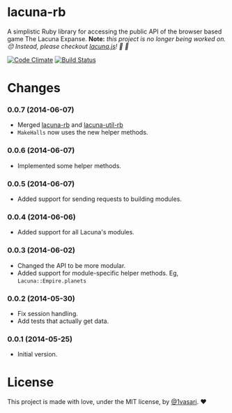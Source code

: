 # lacuna-rb

A simplistic Ruby library for accessing the public API of the browser based game The Lacuna Expanse. **Note:** *this project is no longer being worked on. :pensive: Instead, please checkout [lacuna.js](https://github.com/1vasari/lacuna.js)! :clap: :clap:*

[![Code Climate](https://codeclimate.com/github/1vasari/lacuna-rb/badges/gpa.svg)](https://codeclimate.com/github/1vasari/lacuna-rb)
[![Build Status](https://secure.travis-ci.org/1vasari/lacuna-rb.svg?branch=master)](http://travis-ci.org/1vasari/lacuna-rb)

# Changes

### 0.0.7 (2014-06-07)
- Merged [lacuna-rb](http://github.com/1vasari/lacuna-rb) and [lacuna-util-rb](http://github.com/1vasari/lacuna-util-rb)
- `MakeHalls` now uses the new helper methods.

### 0.0.6 (2014-06-07)
- Implemented some helper methods.

### 0.0.5 (2014-06-07)
- Added support for sending requests to building modules.

### 0.0.4 (2014-06-06)
- Added support for all Lacuna's modules.

### 0.0.3 (2014-06-02)
- Changed the API to be more modular.
- Added support for module-specific helper methods. Eg, `Lacuna::Empire.planets`

### 0.0.2 (2014-05-30)
- Fix session handling.
- Add tests that actually get data.

### 0.0.1 (2014-05-25)
- Initial version.

# License

This project is made with love, under the MIT license, by [@1vasari](https://twitter.com/1vasari). :heart:
